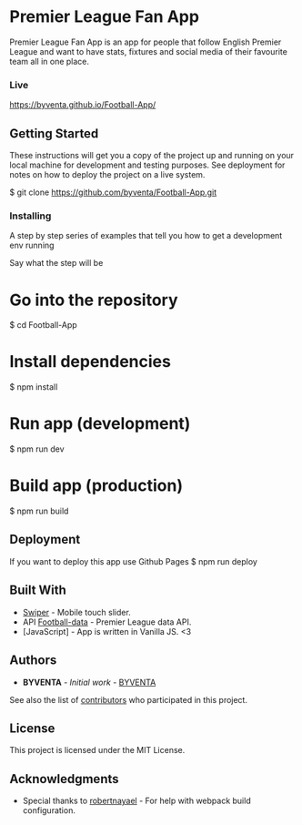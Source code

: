 # Premier League Fan App

Premier League Fan App is an app for people that follow English Premier League and want to have stats, fixtures and social media of their favourite team all in one place.

### Live
https://byventa.github.io/Football-App/

## Getting Started

These instructions will get you a copy of the project up and running on your local machine for development and testing purposes. See deployment for notes on how to deploy the project on a live system.

$ git clone https://github.com/byventa/Football-App.git

### Installing

A step by step series of examples that tell you how to get a development env running

Say what the step will be

# Go into the repository
$ cd Football-App

# Install dependencies
$ npm install

# Run app (development)
$ npm run dev

# Build app (production)
$ npm run build

## Deployment

If you want to deploy this app use Github Pages
$ npm run deploy

## Built With

* [Swiper](https://swiperjs.com/) - Mobile touch slider.
* API [Football-data](https://www.football-data.org/documentation/quickstart) - Premier League data API.
* [JavaScript] - App is written in Vanilla JS. <3


## Authors

* **BYVENTA** - *Initial work* - [BYVENTA](https://github.com/byventa)

See also the list of [contributors](https://github.com/your/project/contributors) who participated in this project.

## License

This project is licensed under the MIT License.

## Acknowledgments

* Special thanks to [robertnayael](https://github.com/robertnayael) - For help with webpack build configuration.
